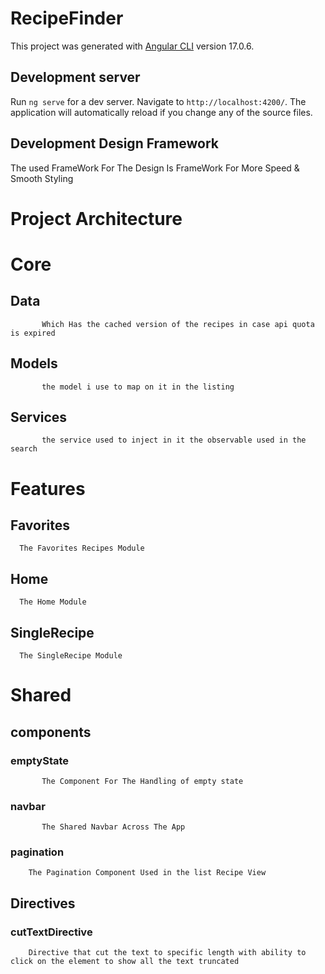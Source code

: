 # RecipeFinder

This project was generated with [Angular CLI](https://github.com/angular/angular-cli) version 17.0.6.

## Development server

Run `ng serve` for a dev server. Navigate to `http://localhost:4200/`. The application will automatically reload if you change any of the source files.

## Development Design Framework 
The used FrameWork For The Design Is FrameWork For More Speed & Smooth Styling

# Project Architecture  
  # Core 
   ##  Data
           Which Has the cached version of the recipes in case api quota is expired
   ##  Models
           the model i use to map on it in the listing
   ##  Services 
           the service used to inject in it the observable used in the search
  # Features
   ## Favorites 
      The Favorites Recipes Module
   ## Home 
      The Home Module
   ## SingleRecipe 
      The SingleRecipe Module
  # Shared
  ## components
   ### emptyState 
           The Component For The Handling of empty state
  ### navbar 
           The Shared Navbar Across The App
  ###  pagination 
        The Pagination Component Used in the list Recipe View
 ## Directives 
  ###  cutTextDirective 
        Directive that cut the text to specific length with ability to click on the element to show all the text truncated         





